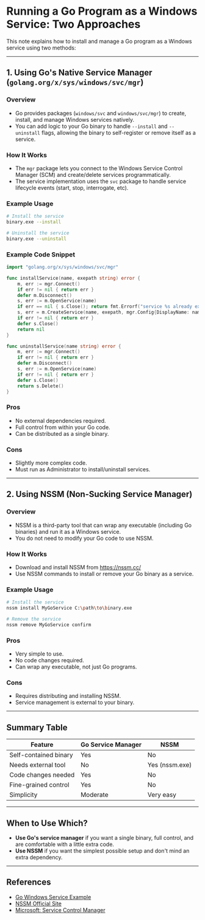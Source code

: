 # Running a Go Program as a Windows Service: Two Approaches

This note explains how to install and manage a Go program as a Windows service using two methods:

---

## 1. Using Go's Native Service Manager (`golang.org/x/sys/windows/svc/mgr`)

### Overview
- Go provides packages (`windows/svc` and `windows/svc/mgr`) to create, install, and manage Windows services natively.
- You can add logic to your Go binary to handle `--install` and `--uninstall` flags, allowing the binary to self-register or remove itself as a service.

### How It Works
- The `mgr` package lets you connect to the Windows Service Control Manager (SCM) and create/delete services programmatically.
- The service implementation uses the `svc` package to handle service lifecycle events (start, stop, interrogate, etc).

### Example Usage
```sh
# Install the service
binary.exe --install

# Uninstall the service
binary.exe --uninstall
```

### Example Code Snippet
```go
import "golang.org/x/sys/windows/svc/mgr"

func installService(name, exepath string) error {
    m, err := mgr.Connect()
    if err != nil { return err }
    defer m.Disconnect()
    s, err := m.OpenService(name)
    if err == nil { s.Close(); return fmt.Errorf("service %s already exists", name) }
    s, err = m.CreateService(name, exepath, mgr.Config{DisplayName: name})
    if err != nil { return err }
    defer s.Close()
    return nil
}

func uninstallService(name string) error {
    m, err := mgr.Connect()
    if err != nil { return err }
    defer m.Disconnect()
    s, err := m.OpenService(name)
    if err != nil { return err }
    defer s.Close()
    return s.Delete()
}
```

### Pros
- No external dependencies required.
- Full control from within your Go code.
- Can be distributed as a single binary.

### Cons
- Slightly more complex code.
- Must run as Administrator to install/uninstall services.

---

## 2. Using NSSM (Non-Sucking Service Manager)

### Overview
- NSSM is a third-party tool that can wrap any executable (including Go binaries) and run it as a Windows service.
- You do not need to modify your Go code to use NSSM.

### How It Works
- Download and install NSSM from https://nssm.cc/
- Use NSSM commands to install or remove your Go binary as a service.

### Example Usage
```sh
# Install the service
nssm install MyGoService C:\path\to\binary.exe

# Remove the service
nssm remove MyGoService confirm
```

### Pros
- Very simple to use.
- No code changes required.
- Can wrap any executable, not just Go programs.

### Cons
- Requires distributing and installing NSSM.
- Service management is external to your binary.

---

## Summary Table
| Feature                | Go Service Manager         | NSSM                   |
|------------------------|---------------------------|------------------------|
| Self-contained binary  | Yes                       | No                     |
| Needs external tool    | No                        | Yes (nssm.exe)         |
| Code changes needed    | Yes                       | No                     |
| Fine-grained control   | Yes                       | No                     |
| Simplicity             | Moderate                  | Very easy              |

---

## When to Use Which?
- **Use Go's service manager** if you want a single binary, full control, and are comfortable with a little extra code.
- **Use NSSM** if you want the simplest possible setup and don't mind an extra dependency.

---

## References
- [Go Windows Service Example](https://pkg.go.dev/golang.org/x/sys/windows/svc)
- [NSSM Official Site](https://nssm.cc/)
- [Microsoft: Service Control Manager](https://docs.microsoft.com/en-us/windows/win32/services/service-control-manager)
